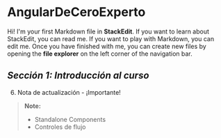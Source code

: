 # AngularDeCeroExperto

Hi! I'm your first Markdown file in **StackEdit**. If you want to learn about StackEdit, you can read me. If you want to play with Markdown, you can edit me. Once you have finished with me, you can create new files by opening the **file explorer** on the left corner of the navigation bar.

## ***Sección 1: Introducción al curso***

6. Nota de actualización - ¡Importante!
> **Note:** 
> - Standalone Components 
> - Controles de flujo
